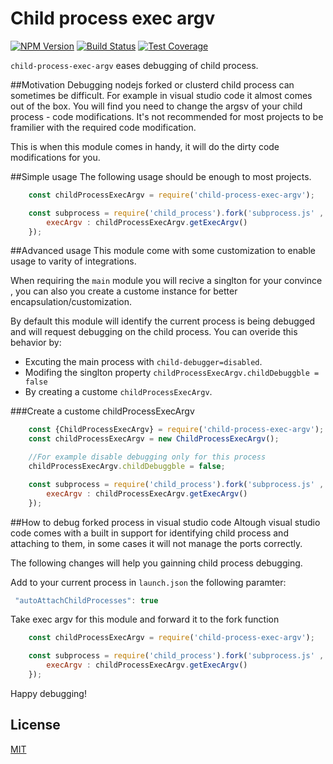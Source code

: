 # Child process exec argv
[![NPM Version][npm-image]][npm-url]
[![Build Status][travis-image]][travis-url]
[![Test Coverage][coveralls-image]][coveralls-url]

`child-process-exec-argv` eases debugging of child process.

##Motivation
Debugging nodejs forked or clusterd child process can sometimes be difficult.
For example in visual studio code it almost comes out of the box.
You will find you need to change the argsv of your child process - code modifications.
It's not recommended for most projects to be framilier with the required code modification.

This is when this module comes in handy, it will do the dirty code modifications for you.

##Simple usage
The following usage should be enough to most projects.
```js
    const childProcessExecArgv = require('child-process-exec-argv');

    const subprocess = require('child_process').fork('subprocess.js' , [] , {
        execArgv : childProcessExecArgv.getExecArgv()
    });
```

##Advanced usage
This module come with some customization to enable usage to varity of integrations.

When requiring the `main` module you will recive a singlton for your convince , you can also you create a custome instance for better encapsulation/customization.

By default this module will identify the current process is being debugged and will request debugging on the child process.
You can overide this behavior by:
  * Excuting the main process with `child-debugger=disabled`.
  * Modifing the singlton property `childProcessExecArgv.childDebuggble = false`
  * By creating a custome `childProcessExecArgv`.

###Create a custome childProcessExecArgv

```js
    const {ChildProcessExecArgv} = require('child-process-exec-argv');
    const childProcessExecArgv = new ChildProcessExecArgv();

    //For example disable debugging only for this process
    childProcessExecArgv.childDebuggble = false;

    const subprocess = require('child_process').fork('subprocess.js' , [] , {
        execArgv : childProcessExecArgv.getExecArgv()
    });

```

##How to debug forked process in visual studio code
Altough visual studio code comes with a built in support for identifying child process and attaching to them, in some cases it will not manage the ports correctly.

The following changes will help you gainning child process debugging.

Add to your current process in `launch.json` the following paramter:
```js
 "autoAttachChildProcesses": true
```

Take exec argv for this module and forward it to the fork function
```js
    const childProcessExecArgv = require('child-process-exec-argv');

    const subprocess = require('child_process').fork('subprocess.js' , [] , {
        execArgv : childProcessExecArgv.getExecArgv()
    });
```

Happy debugging!

## License

  [MIT](LICENSE)

[npm-image]: https://img.shields.io/npm/v/child-process-exec-argv.svg
[npm-url]: https://npmjs.org/package/child-process-exec-argv
[travis-image]: https://img.shields.io/travis/hisco/child-process-exec-argv/master.svg?style=flat-square
[travis-url]: https://travis-ci.org/hisco/child-process-exec-argv
[coveralls-image]: https://coveralls.io/repos/github/hisco/child-process-exec-argv/badge.svg?branch=master
[coveralls-url]: https://coveralls.io/github/hisco/child-process-exec-argv?branch=master

